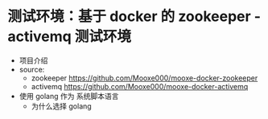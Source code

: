 # 测试环境：基于 docker 的 zookeeper - activemq 测试环境

* 项目介绍
* source:
  * zookeeper https://github.com/Mooxe000/mooxe-docker-zookeeper
  * activemq https://github.com/Mooxe000/mooxe-docker-activemq
* 使用 golang 作为 系统脚本语言
  * 为什么选择 golang

